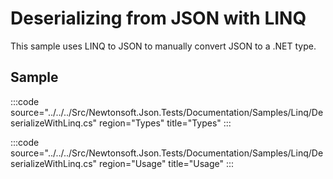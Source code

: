 ﻿# Deserializing from JSON with LINQ

This sample uses LINQ to JSON to manually convert JSON to a .NET type. 

## Sample

:::code source="../../../Src/Newtonsoft.Json.Tests/Documentation/Samples/Linq/DeserializeWithLinq.cs" region="Types" title="Types" :::

:::code source="../../../Src/Newtonsoft.Json.Tests/Documentation/Samples/Linq/DeserializeWithLinq.cs" region="Usage" title="Usage" :::
